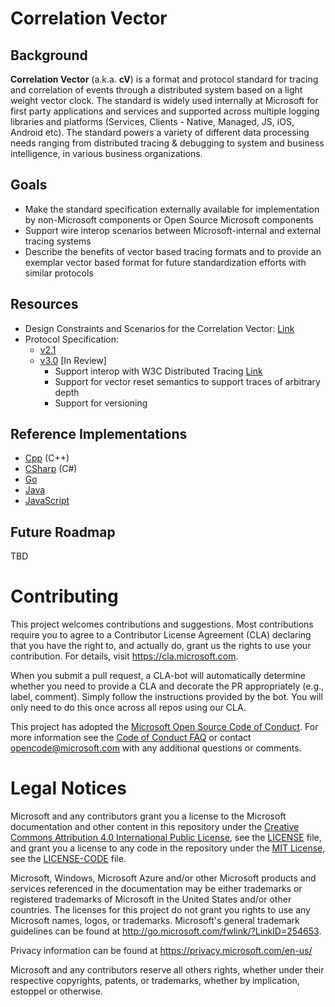 
# Correlation Vector

## Background

**Correlation Vector** (a.k.a. **cV**) is a format and protocol standard for tracing and correlation of events through a distributed system based on a light weight vector clock.
The standard is widely used internally at Microsoft for first party applications and services and supported across multiple logging libraries and platforms (Services, Clients - Native, Managed, JS, iOS, Android etc). The standard powers a variety of different data processing needs ranging from distributed tracing & debugging to system and business intelligence, in various business organizations.

## Goals

- Make the standard specification externally available for implementation by non-Microsoft components or Open Source Microsoft components
- Support wire interop scenarios between Microsoft-internal and external tracing systems
- Describe the benefits of vector based tracing formats and to provide an exemplar vector based format for future standardization efforts with similar protocols

## Resources

- Design Constraints and Scenarios for the Correlation Vector: [Link](Scenarios.md)
- Protocol Specification:
  - [v2.1](cV%20-%202.1.md)
  - [v3.0](cV%20-%203.0.md) [In Review]
    - Support interop with W3C Distributed Tracing [Link](https://github.com/w3c/distributed-tracing)
    - Support for vector reset semantics to support traces of arbitrary depth
    - Support for versioning

## Reference Implementations

- [Cpp](https://github.com/Microsoft/CorrelationVector-Cpp) \(C\+\+\)
- [CSharp](https://github.com/Microsoft/CorrelationVector-CSharp) \(C\#\)
- [Go](https://github.com/Microsoft/CorrelationVector-Go)
- [Java](https://github.com/Microsoft/CorrelationVector-Java)
- [JavaScript](https://github.com/Microsoft/CorrelationVector-JavaScript)

## Future Roadmap

TBD

# Contributing

This project welcomes contributions and suggestions.  Most contributions require you to agree to a
Contributor License Agreement (CLA) declaring that you have the right to, and actually do, grant us
the rights to use your contribution. For details, visit https://cla.microsoft.com.

When you submit a pull request, a CLA-bot will automatically determine whether you need to provide
a CLA and decorate the PR appropriately (e.g., label, comment). Simply follow the instructions
provided by the bot. You will only need to do this once across all repos using our CLA.

This project has adopted the [Microsoft Open Source Code of Conduct](https://opensource.microsoft.com/codeofconduct/).
For more information see the [Code of Conduct FAQ](https://opensource.microsoft.com/codeofconduct/faq/) or
contact [opencode@microsoft.com](mailto:opencode@microsoft.com) with any additional questions or comments.

# Legal Notices

Microsoft and any contributors grant you a license to the Microsoft documentation and other content
in this repository under the [Creative Commons Attribution 4.0 International Public License](https://creativecommons.org/licenses/by/4.0/legalcode),
see the [LICENSE](LICENSE) file, and grant you a license to any code in the repository under the [MIT License](https://opensource.org/licenses/MIT), see the
[LICENSE-CODE](LICENSE-CODE) file.

Microsoft, Windows, Microsoft Azure and/or other Microsoft products and services referenced in the documentation
may be either trademarks or registered trademarks of Microsoft in the United States and/or other countries.
The licenses for this project do not grant you rights to use any Microsoft names, logos, or trademarks.
Microsoft's general trademark guidelines can be found at http://go.microsoft.com/fwlink/?LinkID=254653.

Privacy information can be found at https://privacy.microsoft.com/en-us/

Microsoft and any contributors reserve all others rights, whether under their respective copyrights, patents,
or trademarks, whether by implication, estoppel or otherwise.
